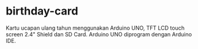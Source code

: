 # birthday-card
Kartu ucapan ulang tahun menggunakan Arduino UNO, TFT LCD touch screen 2.4" Shield dan SD Card. Arduino UNO diprogram dengan Arduino IDE.
